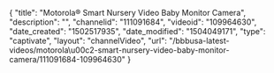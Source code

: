 {
    "title": "Motorola&reg; Smart Nursery Video Baby Monitor Camera",
    "description": "",
    "channelid": "111091684",
    "videoid": "109964630",
    "date_created": "1502517935",
    "date_modified": "1504049171",
    "type": "captivate",
    "layout": "channelVideo",
    "url": "\/bbbusa-latest-videos\/motorola\u00c2-smart-nursery-video-baby-monitor-camera\/111091684-109964630"
}